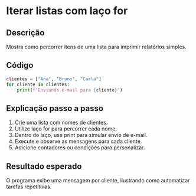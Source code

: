 # Iterar listas com laço for

## Descrição
Mostra como percorrer itens de uma lista para imprimir relatórios simples.

## Código
```python
clientes = ["Ana", "Bruno", "Carla"]
for cliente in clientes:
    print(f"Enviando e-mail para {cliente}")
```

## Explicação passo a passo
1. Crie uma lista com nomes de clientes.
2. Utilize laço for para percorrer cada nome.
3. Dentro do laço, use print para simular envio de e-mail.
4. Execute e observe as mensagens para cada cliente.
5. Adicione contadores ou condições para personalizar.

## Resultado esperado
O programa exibe uma mensagem por cliente, ilustrando como automatizar tarefas repetitivas.
